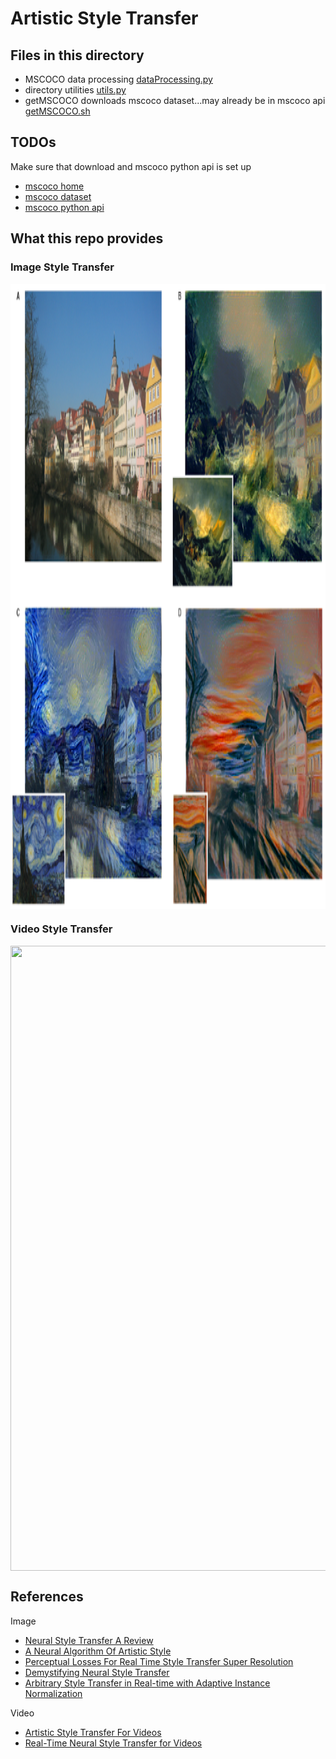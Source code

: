 # Artistic Style Transfer

## Files in this directory
* MSCOCO data processing [dataProcessing.py](src/dataProcessing.py)
* directory utilities [utils.py](src/utils.py)
* getMSCOCO downloads mscoco dataset...may already be in mscoco api [getMSCOCO.sh](src/getMSCOCO.sh)

## TODOs
Make sure that download and mscoco python api is set up
* [mscoco home](http://cocodataset.org/#home)
* [mscoco dataset](http://cocodataset.org/#download)
* [mscoco python api](https://github.com/pdollar/coco)

## What this repo provides

### Image Style Transfer
<img src="lib/demo/img.png" align="center" height="1000" width="1000">


### Video Style Transfer
<img src="/lib/demo/video.gif" align="center" height="1000" width="1000">


## References
Image
* [Neural Style Transfer A Review](https://arxiv.org/abs/1705.04058)
* [A Neural Algorithm Of Artistic Style](https://arxiv.org/abs/1508.06576)
* [Perceptual Losses For Real Time Style Transfer Super Resolution](https://arxiv.org/abs/1603.08155)
* [Demystifying Neural Style Transfer](https://arxiv.org/abs/1701.01036)
* [Arbitrary Style Transfer in Real-time with Adaptive Instance Normalization](https://arxiv.org/abs/1703.06868)

Video
* [Artistic Style Transfer For Videos](https://arxiv.org/abs/1604.08610)
* [Real-Time Neural Style Transfer for Videos](http://openaccess.thecvf.com/content_cvpr_2017/papers/Huang_Real-Time_Neural_Style_CVPR_2017_paper.pdf)
